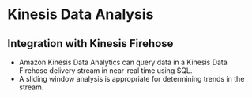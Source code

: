 # Kinesis Data Analysis

## Integration with Kinesis Firehose
- Amazon Kinesis Data Analytics can query data in a Kinesis Data Firehose delivery stream in near-real time using SQL.
- A sliding window analysis is appropriate for determining trends in the stream.
